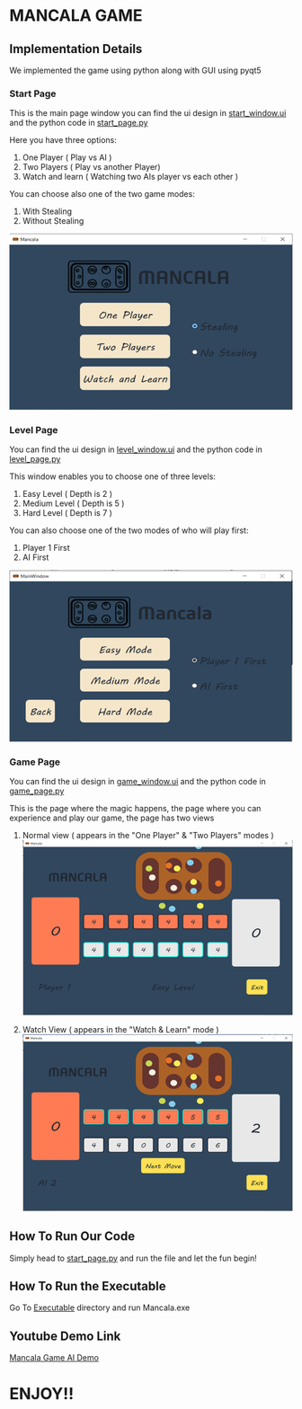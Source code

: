 # MANCALA GAME

## Implementation Details
We implemented the game using python along with GUI using pyqt5

### Start Page
This is the main page window
you can find the ui design in [start_window.ui](https://github.com/Ahmed-Salah6011/Mancala_AI_Game/blob/master/start_window.ui)
and the python code in [start_page.py](https://github.com/Ahmed-Salah6011/Mancala_AI_Game/blob/master/start_page.py)

Here you have three options:
1. One Player ( Play vs AI )
2. Two Players ( Play vs another Player)
3. Watch and learn ( Watching two AIs player vs each other )

You can choose also one of the two game modes:
1. With Stealing
2. Without Stealing

![start page](https://github.com/Ahmed-Salah6011/Mancala_AI_Game/blob/master/sample_images/start_page.png)

### Level Page
You can find the ui design in [level_window.ui](https://github.com/Ahmed-Salah6011/Mancala_AI_Game/blob/master/level_window.ui)
and the python code in [level_page.py](https://github.com/Ahmed-Salah6011/Mancala_AI_Game/blob/master/level_page.py)

This window enables you to choose one of three levels:
1. Easy Level ( Depth is 2 )
2. Medium Level ( Depth is 5 )
3. Hard Level ( Depth is 7 )

You can also choose one of the two modes of who will play first:
1. Player 1 First
2. AI First

![level page](https://github.com/Ahmed-Salah6011/Mancala_AI_Game/blob/master/sample_images/level_page.png)

### Game Page
You can find the ui design in [game_window.ui](https://github.com/Ahmed-Salah6011/Mancala_AI_Game/blob/master/game_window.ui)
and the python code in [game_page.py](https://github.com/Ahmed-Salah6011/Mancala_AI_Game/blob/master/game_page.py)

This is the page where the magic happens, the page where you can experience and play our game, the page has two views
1. Normal view ( appears in the "One Player" & "Two Players" modes )
![game page](https://github.com/Ahmed-Salah6011/Mancala_AI_Game/blob/master/sample_images/game_page.png)

2. Watch View ( appears in the "Watch & Learn" mode )
![watch page](https://github.com/Ahmed-Salah6011/Mancala_AI_Game/blob/master/sample_images/watch.png)

## How To Run Our Code
Simply head to [start_page.py](https://github.com/Ahmed-Salah6011/Mancala_AI_Game/blob/master/start_page.py) and run the file and let the fun begin!

## How To Run the Executable
Go To [Executable](https://github.com/Ahmed-Salah6011/Mancala_AI_Game/tree/master/Excutable) directory and run Mancala.exe

## Youtube Demo Link
[Mancala Game AI Demo](https://www.youtube.com/watch?v=AXL9HbTU67A&t=4s)

# ENJOY!!


